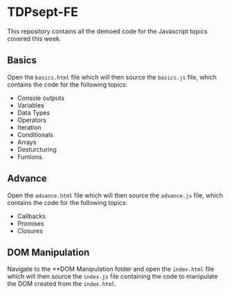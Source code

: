 # TDPsept-FE

This repository contains all the demoed code for the Javascript topics covered this week.

## Basics

Open the `basics.html` file which will then source the `basics.js` file, which contains the code for the following topics:

- Console outputs
- Variables
- Data Types
- Operators
- Iteration
- Conditionals
- Arrays
- Desturcturing
- Funtions

## Advance

Open the `advance.html` file which will then source the `advance.js` file, which contains the code for the following topics:

- Callbacks
- Promises
- Closures

## DOM Manipulation

Navigate to the **DOM Manipulation folder and open the  `index.html` file which will then source the `index.js` file containing the code to manipulate the DOM created from the `index.html`.
